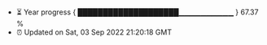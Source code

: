 - ⏳ Year progress { ████████████████████▁▁▁▁▁▁▁▁▁▁ } 67.37 %
- ⏰ Updated on Sat, 03 Sep 2022 21:20:18 GMT

